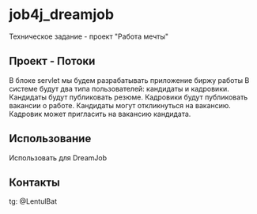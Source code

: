 # job4j_dreamjob

Техническое задание - проект "Работа мечты"

## Проект - Потоки<br>
В блоке servlet мы будем разрабатывать приложение биржу работы
В системе будут два типа пользователей: кандидаты и кадровики. 
Кандидаты будут публиковать резюме. 
Кадровики будут публиковать вакансии о работе.
Кандидаты могут откликнуться на вакансию. Кадровик может пригласить на вакансию кандидата.

## Использование<br>
Использовать для DreamJob

## Контакты<br>
tg: @LentulBat